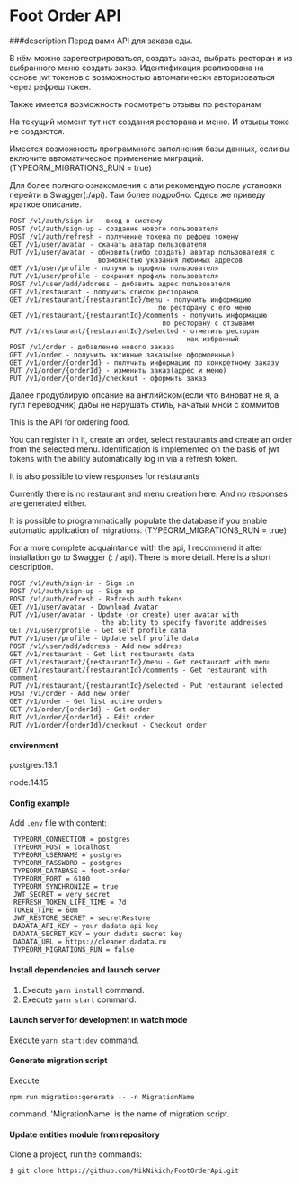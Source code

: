 # Foot Order API
###description
Перед вами API для заказа еды.
 
В нём можно зарегестрироваться, 
создать заказ, выбрать ресторан и из выбранного меню создать заказ.
Идентификация реализована на основе jwt токенов с возможностью
автоматически авторизоваться через рефреш токен.

Также имеется возможность посмотреть отзывы по ресторанам

На текущий момент тут нет создания ресторана и меню. 
И отзывы тоже не создаются.

Имеется возможность программного заполнения базы данных, если вы
включите автоматическое применение миграций.
(TYPEORM_MIGRATIONS_RUN = true) 

Для более полного ознакомления с апи рекомендую после установки 
перейти в Swagger(<host>:<port>/api). Там более подробно.
Сдесь же приведу краткое описание. 

```
POST /v1/auth/sign-in - вход в систему
POST /v1/auth/sign-up - создание нового пользователя
POST /v1/auth/refresh - получение токена по рефреш токену
GET /v1/user/avatar - скачать аватар пользователя
PUT /v1/user/avatar - обновить(либо создать) аватар пользователя с
                      возможнстью указания любимых адресов 
GET /v1/user/profile - получить профиль пользователя
PUT /v1/user/profile - сохранит профиль пользователя
POST /v1/user/add/address - добавить адрес пользователя
GET /v1/restaurant - получить список ресторанов
GET /v1/restaurant/{restaurantId}/menu - получить информацию 
                                     по ресторану с его меню
GET /v1/restaurant/{restaurantId}/comments - получить информацию 
                                      по ресторану с отзывами
PUT /v1/restaurant/{restaurantId}/selected - отметить ресторан 
                                            как избранный
POST /v1/order - добавление нового заказа
GET /v1/order - получить активные заказы(не оформленные)
GET /v1/order/{orderId} - получить информацию по конкретному заказу
PUT /v1/order/{orderId} - изменить заказ(адрес и меню)
PUT /v1/order/{orderId}/checkout - оформить заказ
```
Далее продублирую опсание на английском(если что виноват не я,
 а гугл переводчик) дабы не нарушать стиль, начатый мной с коммитов
 
 This is the API for ordering food.
  
 You can register in it,
 create an order, select restaurants and create an order from the selected menu.
 Identification is implemented on the basis of jwt tokens with the ability
 automatically log in via a refresh token.
 
 It is also possible to view responses for restaurants
 
 Currently there is no restaurant and menu creation here.
 And no responses are generated either.
 
 It is possible to programmatically populate the database if you
 enable automatic application of migrations.
 (TYPEORM_MIGRATIONS_RUN = true)
 
 For a more complete acquaintance with the api, I recommend it after installation
 go to Swagger (<host>: <port> / api). There is more detail.
 Here is a short description.
 
```
POST /v1/auth/sign-in - Sign in
POST /v1/auth/sign-up - Sign up
POST /v1/auth/refresh - Refresh auth tokens
GET /v1/user/avatar - Download Avatar
PUT /v1/user/avatar - Update (or create) user avatar with
                       the ability to specify favorite addresses
GET /v1/user/profile - Get self profile data
PUT /v1/user/profile - Update self profile data
POST /v1/user/add/address - Add new address
GET /v1/restaurant - Get list restaurants data
GET /v1/restaurant/{restaurantId}/menu - Get restaurant with menu
GET /v1/restaurant/{restaurantId}/comments - Get restaurant with comment
PUT /v1/restaurant/{restaurantId}/selected - Put restaurant selected
POST /v1/order - Add new order
GET /v1/order - Get list active orders
GET /v1/order/{orderId} - Get order
PUT /v1/order/{orderId} - Edit order
PUT /v1/order/{orderId}/checkout - Checkout order
```
 
#### environment
postgres:13.1

node:14.15
 
#### Config example

Add `.env` file with content:

```
 TYPEORM_CONNECTION = postgres
 TYPEORM_HOST = localhost
 TYPEORM_USERNAME = postgres
 TYPEORM_PASSWORD = postgres
 TYPEORM_DATABASE = foot-order
 TYPEORM_PORT = 6100
 TYPEORM_SYNCHRONIZE = true
 JWT_SECRET = very_secret
 REFRESH_TOKEN_LIFE_TIME = 7d
 TOKEN_TIME = 60m
 JWT_RESTORE_SECRET = secretRestore
 DADATA_API_KEY = your dadata api key
 DADATA_SECRET_KEY = your dadata secret key
 DADATA_URL = https://cleaner.dadata.ru
 TYPEORM_MIGRATIONS_RUN = false

```

#### Install dependencies and launch server

1. Execute `yarn install` command.
2. Execute `yarn start` command.

#### Launch server for development in watch mode

Execute `yarn start:dev` command.

#### Generate migration script

Execute

`npm run migration:generate -- -n MigrationName`


command. 'MigrationName' is the name of migration script.

#### Update entities module from repository

Clone a project, run the commands:

`$ git clone https://github.com/NikNikich/FootOrderApi.git`
